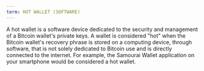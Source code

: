 ```yaml
---
term: HOT WALLET (SOFTWARE)
---
```


A hot wallet is a software device dedicated to the security and management of a Bitcoin wallet's private keys. A wallet is considered "hot" when the Bitcoin wallet's recovery phrase is stored on a computing device, through software, that is not solely dedicated to Bitcoin use and is directly connected to the internet. For example, the Samourai Wallet application on your smartphone would be considered a hot wallet.